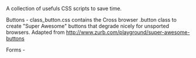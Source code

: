 A collection of usefuls CSS scripts to save time.

Buttons
	- class_button.css contains the Cross browser .button class to create "Super Awesome" buttons that degrade nicely for unsported browsers. Adapted from http://www.zurb.com/playground/super-awesome-buttons
	
Forms
	-